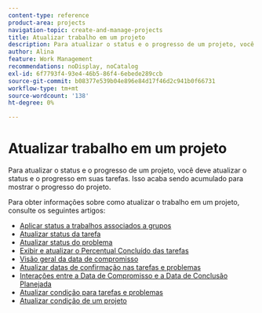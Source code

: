 ```yaml
---
content-type: reference
product-area: projects
navigation-topic: create-and-manage-projects
title: Atualizar trabalho em um projeto
description: Para atualizar o status e o progresso de um projeto, você deve atualizar o status e o progresso em suas tarefas. Isso acaba sendo acumulado para mostrar o progresso do projeto.
author: Alina
feature: Work Management
recommendations: noDisplay, noCatalog
exl-id: 6f7793f4-93e4-46b5-86f4-6ebede289ccb
source-git-commit: b08377e539b04e896e84d17f46d2c941b0f66731
workflow-type: tm+mt
source-wordcount: '138'
ht-degree: 0%

---
```


# Atualizar trabalho em um projeto

Para atualizar o status e o progresso de um projeto, você deve atualizar o status e o progresso em suas tarefas. Isso acaba sendo acumulado para mostrar o progresso do projeto.

Para obter informações sobre como atualizar o trabalho em um projeto, consulte os seguintes artigos:

* [Aplicar status a trabalhos associados a grupos](../../../manage-work/projects/updating-work-in-a-project/apply-custom-status-work-assigned-to-group.md)
* [Atualizar status da tarefa](../../../manage-work/projects/updating-work-in-a-project/update-task-status.md)
* [Atualizar status do problema](../../../manage-work/projects/updating-work-in-a-project/update-issue-status.md)
* [Exibir e atualizar o Percentual Concluído das tarefas](../../../manage-work/projects/updating-work-in-a-project/view-update-percent-complete-for-tasks.md)
* [Visão geral da data de compromisso](../../../manage-work/projects/updating-work-in-a-project/overview-of-commit-dates.md)
* [Atualizar datas de confirmação nas tarefas e problemas](../../../manage-work/projects/updating-work-in-a-project/update-commit-date-on-tasks-and-issues.md)
* [Interações entre a Data de Compromisso e a Data de Conclusão Planejada](../../../manage-work/projects/updating-work-in-a-project/interactions-between-commit-and-planned-completion-dates.md)
* [Atualizar condição para tarefas e problemas](../../../manage-work/projects/updating-work-in-a-project/update-condition-for-tasks-and-issues.md)
* [Atualizar condição de um projeto](../../../manage-work/projects/updating-work-in-a-project/update-condition-on-project.md)
